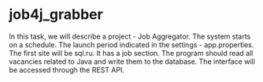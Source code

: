 # job4j_grabber
In this task, we will describe a project - Job Aggregator. 
The system starts on a schedule. The launch period  indicated 
in the settings - app.properties.
The first site will be sql.ru. It has a job section.
The program should read all vacancies related to Java 
and write them to the database.
The interface will be accessed through the REST API. 